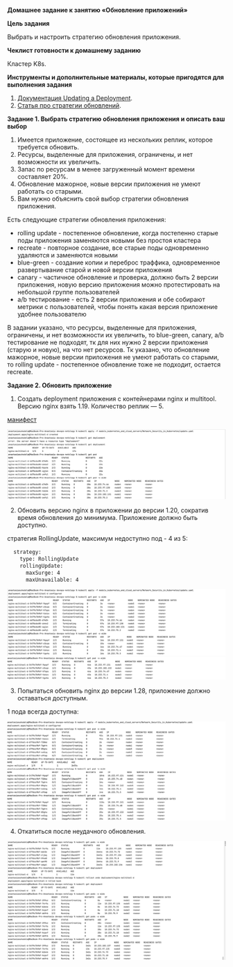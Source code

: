 **Домашнее задание к занятию «Обновление приложений»**

**Цель задания**

Выбрать и настроить стратегию обновления приложения.

**Чеклист готовности к домашнему заданию**

Кластер K8s.

**Инструменты и дополнительные материалы, которые пригодятся для выполнения задания**
1. [Документация Updating a Deployment](https://kubernetes.io/docs/concepts/workloads/controllers/deployment/#updating-a-deployment).
2. [Статья про стратегии обновлений](https://habr.com/ru/companies/flant/articles/471620/).

**Задание 1. Выбрать стратегию обновления приложения и описать ваш выбор**
1. Имеется приложение, состоящее из нескольких реплик, которое требуется обновить.
2. Ресурсы, выделенные для приложения, ограничены, и нет возможности их увеличить.
3. Запас по ресурсам в менее загруженный момент времени составляет 20%.
4. Обновление мажорное, новые версии приложения не умеют работать со старыми.
5. Вам нужно объяснить свой выбор стратегии обновления приложения.

Есть следующие стратегии обновления приложения:
* rolling update - постепенное обновление, когда постепенно старые поды приложения заменяются новыми без
простоя кластера
* recreate - повторное создание, все старые поды одновременно удаляются и заменяются новыми
* blue-green - создание копии и переброс траффика, одновременное развертывание старой и новой версии приложения
* canary - частичное обновление и проверка, должно быть 2 версии приложения, новую версию приложения можно
протестировать на небольшой группе пользователей
* a/b тестирование - есть 2 версии приложения и обе собирают метрики с пользователей, чтобы 
понять какая версия приложение удобнее пользователю

В задании указано, что ресурсы, выделенные для приложения, ограничены, и нет возможности их увеличить,
то blue-green, canary, a/b тестирование не подходят, тк для них нужно 2 версии приложения (старую и новую), 
на что нет ресурсов.
Тк указано, что обновление мажорное, новые версии приложения не умеют работать со старыми,
то rolling update - постепенное обновление тоже не подходит, остается recreate.


**Задание 2. Обновить приложение**

1. Создать deployment приложения с контейнерами nginx и multitool. Версию nginx взять 1.19.
Количество реплик — 5.

[манифест](update.yaml)

![img.png](../../images/img466.png)

2. Обновить версию nginx в приложении до версии 1.20, сократив время обновления до минимума. Приложение должно быть доступно.

стратегия RollingUpdate, максимум недоступно под - 4 из 5:
```
  strategy:
    type: RollingUpdate
    rollingUpdate:
      maxSurge: 4
      maxUnavailable: 4
```
![img_1.png](../../images/img467.png)
![img_2.png](../../images/img468.png)

3. Попытаться обновить nginx до версии 1.28, приложение должно оставаться доступным.

1 пода всегда доступна:

![img_3.png](../../images/img469.png)

4. Откатиться после неудачного обновления.

![img_2.png](../../images/img472.png)



